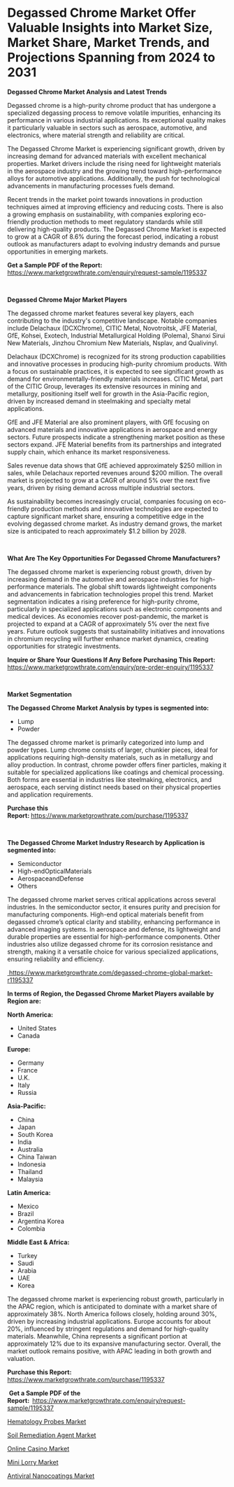 <p><h1>Degassed Chrome Market Offer Valuable Insights into Market Size, Market Share, Market Trends, and Projections Spanning from 2024 to 2031</h1></p><p><strong>Degassed Chrome Market Analysis and Latest Trends</strong></p>
<p><p>Degassed chrome is a high-purity chrome product that has undergone a specialized degassing process to remove volatile impurities, enhancing its performance in various industrial applications. Its exceptional quality makes it particularly valuable in sectors such as aerospace, automotive, and electronics, where material strength and reliability are critical.</p><p>The Degassed Chrome Market is experiencing significant growth, driven by increasing demand for advanced materials with excellent mechanical properties. Market drivers include the rising need for lightweight materials in the aerospace industry and the growing trend toward high-performance alloys for automotive applications. Additionally, the push for technological advancements in manufacturing processes fuels demand.</p><p>Recent trends in the market point towards innovations in production techniques aimed at improving efficiency and reducing costs. There is also a growing emphasis on sustainability, with companies exploring eco-friendly production methods to meet regulatory standards while still delivering high-quality products. The Degassed Chrome Market is expected to grow at a CAGR of 8.6% during the forecast period, indicating a robust outlook as manufacturers adapt to evolving industry demands and pursue opportunities in emerging markets.</p></p>
<p><strong>Get a Sample PDF of the Report:&nbsp;</strong> <a href="https://www.marketgrowthrate.com/enquiry/request-sample/1195337">https://www.marketgrowthrate.com/enquiry/request-sample/1195337</a></p>
<p>&nbsp;</p>
<p><strong>Degassed Chrome Major Market Players</strong></p>
<p><p>The degassed chrome market features several key players, each contributing to the industry's competitive landscape. Notable companies include Delachaux (DCXChrome), CITIC Metal, Novotroitsk, JFE Material, GfE, Kohsei, Exotech, Industrial Metallurgical Holding (Polema), Shanxi Sirui New Materials, Jinzhou Chromium New Materials, Nsplav, and Qualivinyl.</p><p>Delachaux (DCXChrome) is recognized for its strong production capabilities and innovative processes in producing high-purity chromium products. With a focus on sustainable practices, it is expected to see significant growth as demand for environmentally-friendly materials increases. CITIC Metal, part of the CITIC Group, leverages its extensive resources in mining and metallurgy, positioning itself well for growth in the Asia-Pacific region, driven by increased demand in steelmaking and specialty metal applications.</p><p>GfE and JFE Material are also prominent players, with GfE focusing on advanced materials and innovative applications in aerospace and energy sectors. Future prospects indicate a strengthening market position as these sectors expand. JFE Material benefits from its partnerships and integrated supply chain, which enhance its market responsiveness.</p><p>Sales revenue data shows that GfE achieved approximately $250 million in sales, while Delachaux reported revenues around $200 million. The overall market is projected to grow at a CAGR of around 5% over the next five years, driven by rising demand across multiple industrial sectors. </p><p>As sustainability becomes increasingly crucial, companies focusing on eco-friendly production methods and innovative technologies are expected to capture significant market share, ensuring a competitive edge in the evolving degassed chrome market. As industry demand grows, the market size is anticipated to reach approximately $1.2 billion by 2028.</p></p>
<p>&nbsp;</p>
<p><strong>What Are The Key Opportunities For Degassed Chrome Manufacturers?</strong></p>
<p><p>The degassed chrome market is experiencing robust growth, driven by increasing demand in the automotive and aerospace industries for high-performance materials. The global shift towards lightweight components and advancements in fabrication technologies propel this trend. Market segmentation indicates a rising preference for high-purity chrome, particularly in specialized applications such as electronic components and medical devices. As economies recover post-pandemic, the market is projected to expand at a CAGR of approximately 5% over the next five years. Future outlook suggests that sustainability initiatives and innovations in chromium recycling will further enhance market dynamics, creating opportunities for strategic investments.</p></p>
<p><strong>Inquire or Share Your Questions If Any Before Purchasing This Report:</strong> <a href="https://www.marketgrowthrate.com/enquiry/pre-order-enquiry/1195337">https://www.marketgrowthrate.com/enquiry/pre-order-enquiry/1195337</a></p>
<p>&nbsp;</p>
<p><strong>Market Segmentation</strong></p>
<p><strong>The Degassed Chrome Market Analysis by types is segmented into:</strong></p>
<p><ul><li>Lump</li><li>Powder</li></ul></p>
<p><p>The degassed chrome market is primarily categorized into lump and powder types. Lump chrome consists of larger, chunkier pieces, ideal for applications requiring high-density materials, such as in metallurgy and alloy production. In contrast, chrome powder offers finer particles, making it suitable for specialized applications like coatings and chemical processing. Both forms are essential in industries like steelmaking, electronics, and aerospace, each serving distinct needs based on their physical properties and application requirements.</p></p>
<p><strong>Purchase this Report:&nbsp;</strong><a href="https://www.marketgrowthrate.com/purchase/1195337">https://www.marketgrowthrate.com/purchase/1195337</a></p>
<p>&nbsp;</p>
<p><strong>The Degassed Chrome Market Industry Research by Application is segmented into:</strong></p>
<p><ul><li>Semiconductor</li><li>High-endOpticalMaterials</li><li>AerospaceandDefense</li><li>Others</li></ul></p>
<p><p>The degassed chrome market serves critical applications across several industries. In the semiconductor sector, it ensures purity and precision for manufacturing components. High-end optical materials benefit from degassed chrome’s optical clarity and stability, enhancing performance in advanced imaging systems. In aerospace and defense, its lightweight and durable properties are essential for high-performance components. Other industries also utilize degassed chrome for its corrosion resistance and strength, making it a versatile choice for various specialized applications, ensuring reliability and efficiency.</p></p>
<p><a href="https://www.marketgrowthrate.com/degassed-chrome-global-market-r1195337">&nbsp;https://www.marketgrowthrate.com/degassed-chrome-global-market-r1195337</a></p>
<p><strong>In terms of Region, the Degassed Chrome Market Players available by Region are:</strong></p>
<p>
    <p> <strong> North America: </strong>
        <ul>
            <li>United States</li>
            <li>Canada</li>
        </ul>
        </p> 
    <p> <strong> Europe: </strong>
        <ul>
            <li>Germany</li>
            <li>France</li>
            <li>U.K.</li>
            <li>Italy</li>
            <li>Russia</li>
        </ul>
        </p> 
    <p> <strong> Asia-Pacific: </strong>
        <ul>
            <li>China</li>
            <li>Japan</li>
            <li>South Korea</li>
            <li>India</li>
            <li>Australia</li>
            <li>China Taiwan</li>
            <li>Indonesia</li>
            <li>Thailand</li>
            <li>Malaysia</li>
        </ul>
        </p> 
    <p> <strong> Latin America: </strong>
        <ul>
            <li>Mexico</li>
            <li>Brazil</li>
            <li>Argentina Korea</li>
            <li>Colombia</li>
        </ul>
        </p> 
    <p> <strong> Middle East & Africa: </strong>
        <ul>
            <li>Turkey</li>
            <li>Saudi</li>
            <li>Arabia</li>
            <li>UAE</li>
            <li>Korea</li>
        </ul>
    </p>
    </p>
<p><p>The degassed chrome market is experiencing robust growth, particularly in the APAC region, which is anticipated to dominate with a market share of approximately 38%. North America follows closely, holding around 30%, driven by increasing industrial applications. Europe accounts for about 20%, influenced by stringent regulations and demand for high-quality materials. Meanwhile, China represents a significant portion at approximately 12% due to its expansive manufacturing sector. Overall, the market outlook remains positive, with APAC leading in both growth and valuation.</p></p>
<p><strong>Purchase this Report: </strong><a href="https://www.marketgrowthrate.com/purchase/1195337">https://www.marketgrowthrate.com/purchase/1195337</a></p>
<p>&nbsp;<strong>Get a Sample PDF of the Report:&nbsp;&nbsp;</strong><a href="https://www.marketgrowthrate.com/enquiry/request-sample/1195337">https://www.marketgrowthrate.com/enquiry/request-sample/1195337</a></p>
<p><strong></strong></p>
<p><p><a href="https://medium.com/@gwendolynhuang23/strategic-roadmap-to-success-global-hematology-probes-market-analysis-2024-2031-52855e46de9f?postPublishedType=repub">Hematology Probes Market</a></p><p><a href="https://issuu.com/reportprime-2/docs/soil-remediation-agent-market-size-_c7aac30d197fb5">Soil Remediation Agent Market</a></p><p><a href="https://www.linkedin.com/pulse/online-casino-market2024-2031-industry-insights-investment-dcvqf">Online Casino Market</a></p><p><a href="https://www.linkedin.com/pulse/global-mini-lorry-market-trends-analysis-future-growth-3fmge?trackingId=4vGT%2BYXcRoGojCJbM4Kecg%3D%3D">Mini Lorry Market</a></p><p><a href="https://issuu.com/reportprime-2/docs/antiviral-nanocoatings-market-size-_d0ca3b3ec0f864">Antiviral Nanocoatings Market</a></p></p>